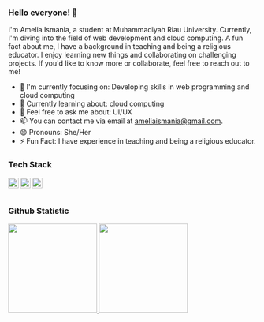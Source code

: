 ### Hello everyone! 👋

I'm Amelia Ismania, a student at Muhammadiyah Riau University. Currently, I'm diving into the field of web development and cloud computing. A fun fact about me, I have a background in teaching and being a religious educator. I enjoy learning new things and collaborating on challenging projects. If you'd like to know more or collaborate, feel free to reach out to me!

- 🔭 I'm currently focusing on: Developing skills in web programming and cloud computing
- 🌱 Currently learning about: cloud computing
- 💬 Feel free to ask me about: UI/UX
- 📫 You can contact me via email at [ameliaismania@gmail.com](mailto:ameliaismania@gmail.com).
- 😄 Pronouns: She/Her
- ⚡ Fun Fact: I have experience in teaching and being a religious educator.

### Tech Stack
  <a href="#"><img align="left" alt="JavaScript" title="JavaScript" width="21px" src="https://upload.wikimedia.org/wikipedia/commons/9/99/Unofficial_JavaScript_logo_2.svg" /></a>
  <a href="https://nodejs.org/"><img align="left" alt="NodeJS" title="NodeJS" width="21px" src="https://seeklogo.com/images/N/nodejs-logo-FBE122E377-seeklogo.com.png" /></a>
  <a href="https://reactjs.org/"><img align="left" alt="React" title="React" width="21px" src="https://cdn.worldvectorlogo.com/logos/react-2.svg" /></a>
  <br>
  <br>
  
### Github Statistic
<p align="left">
<a href="https://github.com/amrewly">
  <img height="180em" src="https://github-readme-stats-eight-theta.vercel.app/api?username=dimasmds&show_icons=true&theme=algolia&include_all_commits=true&count_private=true"/>
  <img height="180em" src="https://github-readme-stats-eight-theta.vercel.app/api/top-langs/?username=dimasmds&layout=compact&langs_count=8&theme=algolia"/>
</a>
</p>
